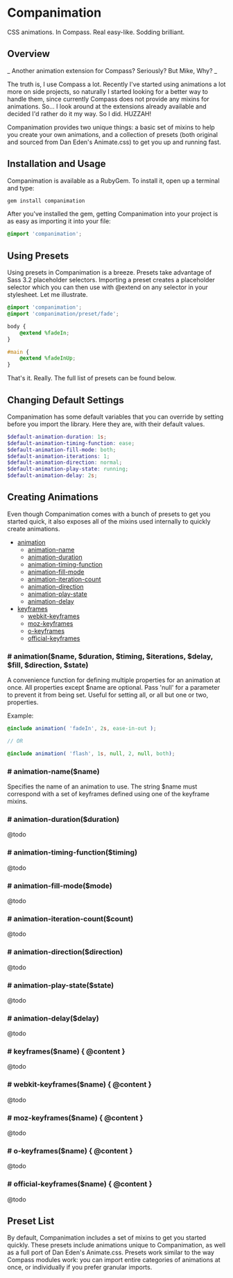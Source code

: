 # Companimation

CSS animations. In Compass. Real easy-like. Sodding brilliant.

## Overview

_ Another animation extension for Compass? Seriously? But Mike, Why? _ 

The truth is, I use Compass a lot. Recently I've started using animations a lot more on side projects, so naturally I started looking for a better way to handle them, since currently Compass does not provide any mixins for animations. So... I look around at the extensions already available and decided I'd rather do it my way. So I did. HUZZAH!

Companimation provides two unique things: a basic set of mixins to help you create your own animations, and a collection of presets (both original and sourced from Dan Eden's Animate.css) to get you up and running fast.

## Installation and Usage

Companimation is available as a RubyGem. To install it, open up a terminal and type:

``` bash
gem install companimation
```

After you've installed the gem, getting Companimation into your project is as easy as importing it into your file:

``` scss
@import 'companimation';
```

## Using Presets

Using presets in Companimation is a breeze. Presets take advantage of Sass 3.2 placeholder selectors. Importing a preset creates a placeholder selector which you can then use with @extend on any selector in your stylesheet. Let me illustrate.

``` scss
@import 'companimation';
@import 'companimation/preset/fade';

body {
	@extend %fadeIn;
}

#main {
	@extend %fadeInUp;
}
```

That's it. Really. The full list of presets can be found below.

## Changing Default Settings

Companimation has some default variables that you can override by setting before you import the library. Here they are, with their default values.

``` scss
$default-animation-duration: 1s;
$default-animation-timing-function: ease;
$default-animation-fill-mode: both;
$default-animation-iterations: 1;
$default-animation-direction: normal;
$default-animation-play-state: running;
$default-animation-delay: 2s;
```

## Creating Animations

Even though Companimation comes with a bunch of presets to get you started quick, it also exposes all of the mixins used internally to quickly create animations.

  * [animation](#mixin-animation)
    * [animation-name](#mixin-animation-name)
    * [animation-duration](#mixin-animation-duration)
    * [animation-timing-function](#mixin-animation-timing-function)
    * [animation-fill-mode](#mixin-animation-fill-mode)
    * [animation-iteration-count](#mixin-animation-iteration-count)
    * [animation-direction](#mixin-animation-direction)
    * [animation-play-state](#mixin-animation-play-state)
    * [animation-delay](#mixin-animation-delay)
  * [keyframes](#mixin-keyframes)
    * [webkit-keyframes](#mixin-keyframes-webkit)
    * [moz-keyframes](#mixin-keyframes-mozilla)
    * [o-keyframes](#mixin-keyframes-opera)
    * [official-keyframes](#mixin-keyframes-official)


### <a name="mixin-animation">#</a> animation($name, $duration, $timing, $iterations, $delay, $fill, $direction, $state)

A convenience function for defining multiple properties for an animation at once. All properties except $name are optional. Pass 'null' for a parameter to prevent it from being set. Useful for setting all, or all but one or two, properties.

Example:

``` scss
@include animation( 'fadeIn', 2s, ease-in-out );

// OR

@include animation( 'flash', 1s, null, 2, null, both);
```

### <a name="mixin-animation-name">#</a> animation-name($name)

Specifies the name of an animation to use. The string $name must correspond with a set of keyframes defined using one of the keyframe mixins.

### <a name="mixin-animation-duration">#</a> animation-duration($duration)

@todo

### <a name="mixin-animation-timing-function">#</a> animation-timing-function($timing)

@todo

### <a name="mixin-animation-fill-mode">#</a> animation-fill-mode($mode)

@todo

### <a name="mixin-animation-iteration-count">#</a> animation-iteration-count($count)

@todo

### <a name="mixin-animation-direction">#</a> animation-direction($direction)

@todo

### <a name="mixin-animation-play-state">#</a> animation-play-state($state)

@todo

### <a name="mixin-animation-delay">#</a> animation-delay($delay)

@todo

### <a name="mixin-keyframes">#</a> keyframes($name) { @content }

@todo

### <a name="mixin-keyframes-webkit">#</a> webkit-keyframes($name) { @content }

@todo

### <a name="mixin-keyframes-mozilla">#</a> moz-keyframes($name) { @content }

@todo

### <a name="mixin-keyframes-opera">#</a> o-keyframes($name) { @content }

@todo

### <a name="mixin-keyframes-official">#</a> official-keyframes($name) { @content }

@todo



## Preset List

By default, Companimation includes a set of mixins to get you started quickly. These presets include animations unique to Companimation, as well as a full port of Dan Eden's Animate.css. Presets work similar to the way Compass modules work: you can import entire categories of animations at once, or individually if you prefer granular imports.